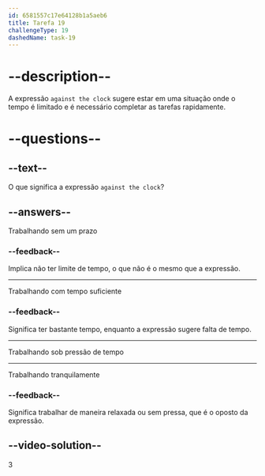 ```yaml
---
id: 6581557c17e64128b1a5aeb6
title: Tarefa 19
challengeType: 19
dashedName: task-19
---
```


# --description--

A expressão `against the clock` sugere estar em uma situação onde o tempo é limitado e é necessário completar as tarefas rapidamente.

# --questions--

## --text--

O que significa a expressão `against the clock`?

## --answers--

Trabalhando sem um prazo

### --feedback--

Implica não ter limite de tempo, o que não é o mesmo que a expressão.

---

Trabalhando com tempo suficiente

### --feedback--

Significa ter bastante tempo, enquanto a expressão sugere falta de tempo.

---

Trabalhando sob pressão de tempo

---

Trabalhando tranquilamente

### --feedback--

Significa trabalhar de maneira relaxada ou sem pressa, que é o oposto da expressão.

## --video-solution--

3
